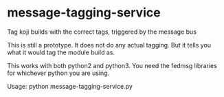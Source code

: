 # message-tagging-service
Tag koji builds with the correct tags, triggered by the message bus

This is still a prototype.  It does not do any actual tagging.  But it tells you what it would tag the module build as.

This works with both python2 and python3.  You need the fedmsg libraries for whichever python you are using.

Usage: python message-tagging-service.py
